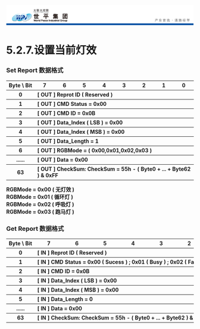 ![wpiLogo](../../images/wpiLogo.jpg)
# 5.2.7.设置当前灯效

### Set Report 数据格式
<table>
    <tr>
        <th white-space : nowrap> Byte \ Bit</th>
        <th> 7 </th>
        <th> 6 </th>
        <th> 5 </th>
        <th> 4 </th>
        <th> 3 </th>
        <th> 2 </th>
        <th> 1 </th>
        <th> 0 </th>
    </tr>
    <tr>
        <th> 0 </th>
        <th colspan = "8" align = "left"> [ OUT ] Reprot ID ( Reserved ) </th>
    </tr>
    <tr>
        <th> 1 </th>
        <th colspan = "8" align = "left"> [ OUT ] CMD Status = 0x00</th>
    </tr>
    <tr>
        <th> 2 </th>
        <th colspan = "8" align = "left"> [ OUT ] CMD ID = 0x0B </th>
    </tr>
    <tr>
        <th> 3 </th>
        <th colspan = "8" align = "left"> [ OUT ] Data_Index ( LSB ) = 0x00 </th>
    </tr>
    <tr>
        <th> 4 </th>
        <th colspan = "8" align = "left"> [ OUT ] Data_Index ( MSB ) = 0x00 </th>
    </tr>
    <tr>
        <th> 5 </th>
        <th colspan = "8" align = "left"> [ OUT ] Data_Length = 1 </th>
    </tr>
    <tr>
        <th> 6 </th>
        <th colspan = "8" align = "left"> [ OUT ] RGBMode = ( 0x00,0x01,0x02,0x03 ) </th>
    </tr>
    <tr>
        <th> ...... </th>
        <th colspan = "8" align = "left"> [ OUT ] Data = 0x00 </th>
    </tr>
    <tr>
        <th> 63 </th>
        <th colspan = "8" align = "left"> [ OUT ] CheckSum: CheckSum = 55h - ( Byte0 + ... + Byte62 ) & 0xFF</th>
    </tr>
</table>

**RGBMode = 0x00 ( 无灯效 )**<br>
**RGBMode = 0x01 ( 循环灯 )**<br>
**RGBMode = 0x02 ( 呼吸灯 )**<br>
**RGBMode = 0x03 ( 跑马灯 )**<br>

### Get Report 数据格式
<table>
    <tr>
        <th white-space : nowrap> Byte \ Bit</th>
        <th> 7 </th>
        <th> 6 </th>
        <th> 5 </th>
        <th> 4 </th>
        <th> 3 </th>
        <th> 2 </th>
        <th> 1 </th>
        <th> 0 </th>
    </tr>
    <tr>
        <th> 0 </th>
        <th colspan = "8" align = "left"> [ IN ] Reprot ID ( Reserved )</th>
    </tr>
    <tr>
        <th> 1 </th>
        <th colspan = "8" align = "left" white-space : nowrap> [ IN ] CMD Status = 0x00 ( Sucess ) ; 0x01 ( Busy ) ; 0x02 ( Fail ) ; 0x03 ( Not Support )</th>
    </tr>
    <tr>
        <th> 2 </th>
        <th colspan = "8" align = "left"> [ IN ] CMD ID = 0x0B </th>
    </tr>
    <tr>
        <th> 3 </th>
        <th colspan = "8" align = "left"> [ IN ] Data_Index ( LSB ) = 0x00</th>
    </tr>
    <tr>
        <th> 4 </th>
        <th colspan = "8" align = "left"> [ IN ] Data_Index ( MSB ) = 0x00</th>
    </tr>
    <tr>
        <th> 5 </th>
        <th colspan = "8" align = "left"> [ IN ] Data_Length = 0 </th>
    </tr>
    <tr>
        <th> ...... </th>
        <th colspan = "8" align = "left"> [ IN ] Data = 0x00 </th>
    </tr>
    <tr>
        <th> 63 </th>
        <th colspan = "8" align = "left"> [ IN ] CheckSum: CheckSum = 55h - ( Byte0 + ... + Byte62 ) & 0xFF</th>
    </tr>
</table>